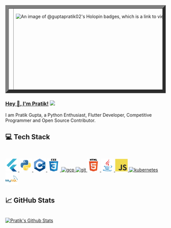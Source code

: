 <!--
<p align="right">
<a href="https://holopin.io/@guptapratik02">
  <img src="https://holopin.me/guptapratik02" alt="An image of @guptapratik02's Holopin badges, which is a link to view their full Holopin profile"  height="200">
</a> </p>

<p align="left" width="100%">
    <img width="25%" height="1%" src="https://github.com/GuptaPratik02/GuptaPratik02/blob/main/pratik-gif.gif">
</p>
-->

<table border="10px">
  <tr>
    <td>
      <img width="90%" src="https://github.com/GuptaPratik02/GuptaPratik02/blob/main/pratik-gif.gif" alt="Image 1" align="left">
    </td>
    <td>
      <p>
        <a href="https://holopin.io/@guptapratik02">
          <img src="https://holopin.me/guptapratik02" alt="An image of @guptapratik02's Holopin badges, which is a link to view their full Holopin profile"  height="235" width="1000" align="right">
        </a> 
      </p>
    </td>
  </tr>
</table>

### [Hey 👋, I'm Pratik!](https://guptapratik-portfolio-linkrtree.pages.dev/) <img src="https://media.giphy.com/media/WUlplcMpOCEmTGBtBW/giphy.gif" width="40">

I am Pratik Gupta, a Python Enthusiast, Flutter Developer, Competitive Programmer and Open Source Contributor.

<h2 align="left">💻 Tech Stack </h2>
<br>

<p align="left"> <a href="https://flutter.dev/" target="_blank" rel="noreferrer"> <img src="https://github.com/devicons/devicon/blob/master/icons/flutter/flutter-original.svg" alt="Flutter" width="40" height="40"/> </a>  <a href="https://www.python.org" target="_blank" rel="noreferrer"> <img src="https://raw.githubusercontent.com/devicons/devicon/master/icons/python/python-original.svg" alt="python" width="40" height="40"/> <a href="https://www.cplusplus.com/" target="_blank" rel="noreferrer"> <img src="https://github.com/devicons/devicon/blob/master/icons/cplusplus/cplusplus-original.svg" alt="c" width="40" height="40"/> </a> <a href="https://www.w3schools.com/css/" target="_blank" rel="noreferrer"> <img src="https://raw.githubusercontent.com/devicons/devicon/master/icons/css3/css3-original-wordmark.svg" alt="css3" width="40" height="40"/> </a> <a href="https://cloud.google.com" target="_blank" rel="noreferrer"> <img src="https://www.vectorlogo.zone/logos/google_cloud/google_cloud-icon.svg" alt="gcp" width="40" height="40"/> </a> <a href="https://git-scm.com/" target="_blank" rel="noreferrer"> <img src="https://www.vectorlogo.zone/logos/git-scm/git-scm-icon.svg" alt="git" width="40" height="40"/> </a> <a href="https://www.w3.org/html/" target="_blank" rel="noreferrer"> <img src="https://raw.githubusercontent.com/devicons/devicon/master/icons/html5/html5-original-wordmark.svg" alt="html5" width="40" height="40"/> </a> <a href="https://www.java.com" target="_blank" rel="noreferrer"> <img src="https://raw.githubusercontent.com/devicons/devicon/master/icons/java/java-original.svg" alt="java" width="40" height="40"/> </a> <a href="https://developer.mozilla.org/en-US/docs/Web/JavaScript" target="_blank" rel="noreferrer"> <img src="https://raw.githubusercontent.com/devicons/devicon/master/icons/javascript/javascript-original.svg" alt="javascript" width="40" height="40"/> </a> <a href="https://kubernetes.io" target="_blank" rel="noreferrer"> <img src="https://www.vectorlogo.zone/logos/kubernetes/kubernetes-icon.svg" alt="kubernetes" width="40" height="40"/> </a> <a href="https://www.mysql.com/" target="_blank" rel="noreferrer"> <img src="https://raw.githubusercontent.com/devicons/devicon/master/icons/mysql/mysql-original-wordmark.svg" alt="mysql" width="40" height="40"/> </a> </p>

 <h2 align="left">📈 GitHub Stats</h2>
 <br>
<div style="display: flex; flex-direction: row;">
  <a href="#">
    <img alt="Pratik's Github Stats" src="https://denvercoder1-github-readme-stats.vercel.app/api/?username=GuptaPratik02&show_icons=true&count_private=true&theme=dark&hide_border=true&bg_color=151515&title_color=f2f2f2&icon_color=79fe96" >
  </a>
</div>
